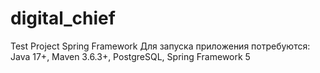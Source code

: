 # digital_chief
Test Project Spring Framework
Для запуска приложения потребуются:
Java 17+, Maven 3.6.3+, PostgreSQL, Spring Framework 5
